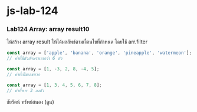 # js-lab-124
### Lab124 Array: array result10
ให้สร้าง array result ให้ได้ผลลัพธ์ตามเงื่อนไขที่กำหนด โดยใช้ arr.filter

```JavaScript
const array = ['apple', 'banana', 'orange', 'pineapple', 'watermeon'];
// ค่าที่มีตัวอักษรมากกว่า 6 ตัว

const array = [1, -3, 2, 8, -4, 5];
// ค่าที่เป็นเลขบวก

const array = [1, 3, 4, 5, 6, 7, 8];
// ค่าที่หาร 3 ลงตัว
```
ชัยรัตน์ ทรัพย์สนอง (ตูน)
